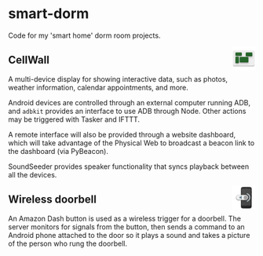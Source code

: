 # smart-dorm
Code for my 'smart home' dorm room projects.

<img src="gallery/cellwall.png" width="48" height="48" style="float:right">

## CellWall
A multi-device display for showing interactive data,
such as photos, weather information, calendar appointments, and
more.

Android devices are controlled through an external computer running
ADB, and `adbkit` provides an interface to use ADB through Node.
Other actions may be triggered with Tasker and IFTTT.

A remote interface will also be provided through
a website dashboard, which will take advantage of the
Physical Web to broadcast a beacon link to the
dashboard (via PyBeacon).

SoundSeeder provides speaker functionality that syncs playback between all the
devices.

<img src="gallery/doorbell.png" width="48" height="48" style="float:right">

## Wireless doorbell
An Amazon Dash button is used as a wireless trigger for a doorbell.
The server monitors for signals from the button, then sends a command to an
Android phone attached to the door so it plays a sound and takes a picture
of the person who rung the doorbell.
